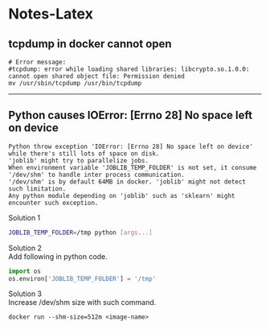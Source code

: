 # Notes-Latex  

## tcpdump in docker cannot open 
```
# Error message:
#tcpdump: error while loading shared libraries: libcrypto.so.1.0.0: cannot open shared object file: Permission denied
mv /usr/sbin/tcpdump /usr/bin/tcpdump
```
---
## Python causes IOError: [Errno 28] No space left on device 
```
Python throw exception 'IOError: [Errno 28] No space left on device' while there's still lots of space on disk.  
'joblib' might try to parallelize jobs.  
When environment variable 'JOBLIB_TEMP_FOLDER' is not set, it consume '/dev/shm' to handle inter process communication.  
'/dev/shm' is by default 64MB in docker. 'joblib' might not detect such limitation.  
Any python module depending on 'joblib' such as 'sklearn' might encounter such exception.
```
Solution 1  
```bash
JOBLIB_TEMP_FOLDER=/tmp python [args...]
```
Solution 2  
Add following in python code.  
```python
import os
os.environ['JOBLIB_TEMP_FOLDER'] = '/tmp'
```
Solution 3  
Increase /dev/shm size with such command.  
```
docker run --shm-size=512m <image-name>
```
